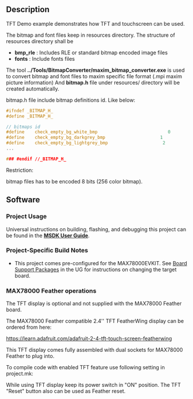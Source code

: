 ## Description

TFT Demo example demonstrates how TFT and touchscreen can be used.

The bitmap and font files keep in resources directory.
The structure of resources directory shall be 
- **bmp_rle**	 : Includes RLE or standard bitmap encoded image files
- **fonts**		 : Include fonts files

The tool **../Tools/BitmapConverter/maxim_bitmap_converter.exe** is used to convert bitmap and font files to maxim specific file format (.mpi maxim picture information)
And **bitmap.h** file under resources/ directory will be created automatically.

bitmap.h file include bitmap definitions id. Like below:

```C
#ifndef _BITMAP_H_
#define _BITMAP_H_

// bitmaps id
#define    check_empty_bg_white_bmp                           0
#define    check_empty_bg_darkgrey_bmp                     1
#define    check_empty_bg_lightgrey_bmp                     2
...

### #endif //_BITMAP_H_
```

Restriction: 

bitmap files has to be encoded 8 bits (256 color bitmap).

## Software

### Project Usage

Universal instructions on building, flashing, and debugging this project can be found in the **[MSDK User Guide](https://analog-devices-msdk.github.io/msdk/USERGUIDE/)**.

### Project-Specific Build Notes

* This project comes pre-configured for the MAX78000EVKIT.  See [Board Support Packages](https://analog-devices-msdk.github.io/msdk/USERGUIDE/#board-support-packages) in the UG for instructions on changing the target board.

### MAX78000 Feather operations

The TFT display is optional and not supplied with the MAX78000 Feather board.

The MAX78000 Feather compatible 2.4'' TFT FeatherWing display can be ordered from here:

https://learn.adafruit.com/adafruit-2-4-tft-touch-screen-featherwing

This TFT display comes fully assembled with dual sockets for MAX78000 Feather to plug into.

To compile code with enabled TFT feature use following setting in project.mk:

While using TFT display keep its power switch in "ON" position. The TFT "Reset" button also can be used as Feather reset.

